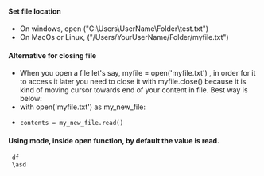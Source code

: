 #### Set file location
  * On windows, open ("C:\\Users\\UserName\\Folder\\test.txt")
  * On MacOs or Linux, ("/Users/YourUserName/Folder/myfile.txt")

#### Alternative for closing file
  * When you open a file let's say, myfile = open('myfile.txt') , in order for it to access it later you need to close it with myfile.close() because it is kind of moving cursor towards end of your content in file. Best way is below:
  * with open('myfile.txt') as my_new_file:
  *     contents = my_new_file.read()
#### Using mode, inside open function, by default the value is read.
```
 df
 \asd
```
   
  
  

